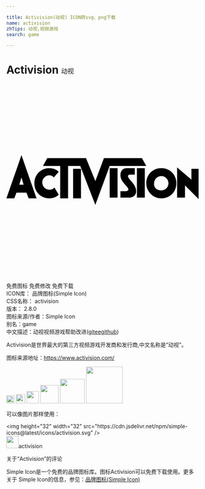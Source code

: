 ```yaml
---

title: Activision(动视) ICON转svg、png下载
name: activision
zhTips: 动视,视频游戏
search: game

---
```


# Activision  <small style="font-size: 60%;font-weight: 100">动视</small>

<div id="svg" class="svg-wrap">
<svg role="img" viewBox="0 0 24 24" xmlns="http://www.w3.org/2000/svg"><title>Activision icon</title><path d="M1.88 8.91L0 14.284h.985l.27-.718h1.252l.269.718h.985zm3.224.359l-.537.984h2.15v4.03H7.7v-4.03h1.522l1.882 4.837 1.791-4.837h4.567l-.537-.984H12.18l-1.074 2.865L9.94 9.269zm16.21 1.163v3.762h.986v-1.523l1.7 1.702v-3.76h-.896v1.342zm-15.94.09c-1.075 0-1.881.807-1.881 1.881 0 1.075.806 1.88 1.88 1.88.448 0 .895-.179 1.164-.447L6 12.94c-.18.18-.358.27-.627.27a.897.897 0 0 1-.895-.896c0-.448.358-.896.895-.896.18 0 .448.089.537.268l.627-.715c-.27-.269-.716-.448-1.164-.448zm7.522 0v3.672h.985v-3.671zm2.148 0c-.358 0-.804.18-.804.896 0 .896 1.074 1.433.985 1.792-.09.179-.27.178-.359.178h-.626v.806h1.074c.448 0 .895-.269.895-.806 0-.985-1.253-1.611-.984-1.97 0-.09.178-.09.178-.09h.628v-.805zm1.255 0v3.672h.984v-3.671zm3.045 0c-1.075 0-1.88.807-1.88 1.881 0 .985.805 1.88 1.88 1.88 1.074 0 1.88-.805 1.88-1.88 0-1.074-.806-1.88-1.88-1.88zm-11.016.09v3.672h.986v-3.672zm11.016.896c.448 0 .895.358.895.895a.897.897 0 0 1-.895.896c-.538 0-.985-.358-.896-.896 0-.448.358-.895.896-.895zm-17.464.178l.27.896h-.54z"/></svg>
</div>
<detail full-name='activision'></detail>

<div class="detail-page">
<p>
<span><span class="badge-success badge">免费图标</span> <span class="badge-success badge">免费修改</span>  <span class="badge-success badge">免费下载</span> </span>
<br/>
<span>
ICON库：
<span class="badge-secondary badge">品牌图标(Simple Icon)</span> 
</span>
<br/>
<span>
CSS名称：
<span class="badge-secondary badge">activision</span> 
</span>

<br/>
<span>
版本：
<span class="badge-secondary badge">2.8.0</span> 
</span>
<br/>
<span>图标来源/作者：<span class="badge-light badge">Simple Icon</span></span> 
<br/>
<span>别名：<span class="badge-light badge">game</span></span><br/><span class="zh-detail">中文描述：<span class="badge-primary badge">动视</span><span class="badge-primary badge">视频游戏</span><span class="help-link"><span>帮助改进</span>(<a href="https://gitee.com/liuwave/icon-helper/edit/master/json/brands/activision.json" target="_blank" rel="noopener noreferrer">gitee</a><a href="https://github.com/liuwave/icon-helper/edit/master/json/brands/activision.json" target="_blank" rel="noopener noreferrer">github</a></span>)</span><br/>
</p>
</div><div class="description description alert alert-light"><p>Activision是世界最大的第三方视频游戏开发商和发行商,中文名称是“动视”。</p><p>图标来源地址：<a href="https://www.activision.com/" target="_blank" rel="noopener noreferrer">https://www.activision.com/</a></p></div>
<div class="alert alert-dark">
<img height="21" width="21" src="https://cdn.jsdelivr.net/npm/simple-icons@latest/icons/activision.svg" />
<img height="24" width="24" src="https://cdn.jsdelivr.net/npm/simple-icons@latest/icons/activision.svg" />
<img height="32" width="32" src="https://cdn.jsdelivr.net/npm/simple-icons@latest/icons/activision.svg" />
<img height="48" width="48" src="https://cdn.jsdelivr.net/npm/simple-icons@latest/icons/activision.svg" />
<img height="64" width="64" src="https://cdn.jsdelivr.net/npm/simple-icons@latest/icons/activision.svg" />
<img height="96" width="96" src="https://cdn.jsdelivr.net/npm/simple-icons@latest/icons/activision.svg" />

</div>
<div>
  <p>可以像图片那样使用：    
  </p>
  <div class="alert alert-primary" style="font-size: 14px">
    &lt;img height="32" width="32" src="https://cdn.jsdelivr.net/npm/simple-icons@latest/icons/activision.svg" /&gt;
    <copy-btn content='<img height="32" width="32" src="https://cdn.jsdelivr.net/npm/simple-icons@latest/icons/activision.svg" />'></copy-btn>
  </div>
  <div class="alert alert-secondary">
    <img height="32" width="32" src="https://cdn.jsdelivr.net/npm/simple-icons@latest/icons/activision.svg" />activision
    <copy-btn content="activision" btn-title="复制图标名称"></copy-btn>
  </div>
</div>

<Vssue title="关于“Activision”的评论" >关于“Activision”的评论</Vssue>


<div><p>Simple Icon是一个免费的品牌图标库。图标Activision可以免费下载使用。更多关于  Simple Icon的信息，参见：<a target="_blank" href="https://iconhelper.cn/brands.html">品牌图标(Simple Icon)</a>
</p></div>
